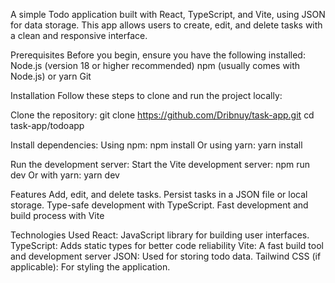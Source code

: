 A simple Todo application built with React, TypeScript, and Vite, using JSON for data storage. This app allows users to create, edit, and delete tasks with a clean and responsive interface.

Prerequisites
Before you begin, ensure you have the following installed:
Node.js (version 18 or higher recommended)
npm (usually comes with Node.js) or yarn
Git

Installation
Follow these steps to clone and run the project locally:

Clone the repository:
git clone https://github.com/Dribnuy/task-app.git
cd task-app/todoapp


Install dependencies: Using npm:
npm install
Or using yarn:
yarn install

Run the development server: Start the Vite development server:
npm run dev
Or with yarn:
yarn dev



Features
Add, edit, and delete tasks.
Persist tasks in a JSON file or local storage.
Type-safe development with TypeScript.
Fast development and build process with Vite


Technologies Used
React: JavaScript library for building user interfaces.
TypeScript: Adds static types for better code reliability
Vite: A fast build tool and development server
JSON: Used for storing todo data.
Tailwind CSS (if applicable): For styling the application.
